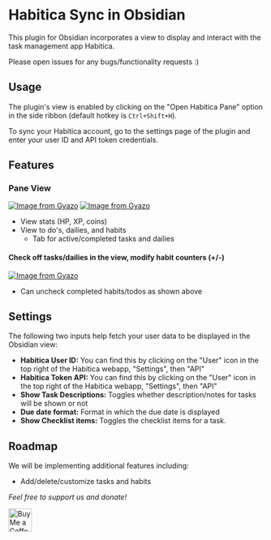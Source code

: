 # Habitica Sync in Obsidian
This plugin for Obsidian incorporates a view to display and interact with the task management app Habitica.

Please open issues for any bugs/functionality requests :)

## Usage
The plugin's view is enabled by clicking on the "Open Habitica Pane" option in the side ribbon (default hotkey is `Ctrl+Shift+H`). 

To sync your Habitica account, go to the settings page of the plugin and enter your user ID and API token credentials.
## Features
### Pane View
[![Image from Gyazo](https://i.gyazo.com/4266d01941e71fef41819ea8a6b6592e.png)](https://gyazo.com/4266d01941e71fef41819ea8a6b6592e)
[![Image from Gyazo](https://i.gyazo.com/697a58b8e7ffd3df86a2944b6abbaa92.png)](https://gyazo.com/697a58b8e7ffd3df86a2944b6abbaa92)
- View stats (HP, XP, coins)
- View to do's, dailies, and habits
  - Tab for active/completed tasks and dailies

#### Check off tasks/dailies in the view, modify habit counters (+/-)
[![Image from Gyazo](https://i.gyazo.com/5759e12bc5267711c5e03485a6d72c2f.gif)](https://gyazo.com/5759e12bc5267711c5e03485a6d72c2f)
- Can uncheck completed habits/todos as shown above

## Settings

The following two inputs help fetch your user data to be displayed in the Obsidian view:
- **Habitica User ID:** You can find this by clicking on the "User" icon in the top right of the Habitica webapp, "Settings", then "API"
- **Habitica Token API:** You can find this by clicking on the "User" icon in the top right of the Habitica webapp, "Settings", then "API"
- **Show Task Descriptions:** Toggles whether description/notes for tasks will be shown or not
- **Due date format:** Format in which the due date is displayed
- **Show Checklist items:** Toggles the checklist items for a task.


## Roadmap
We will be implementing additional features including:
- Add/delete/customize tasks and habits

*Feel free to support us and donate!*

<a href='https://ko-fi.com/leonardandran' target='_blank'><img height='35' style='border:0px;height:46px;' src='https://az743702.vo.msecnd.net/cdn/kofi3.png?v=0' border='0' alt='Buy Me a Coffee at ko-fi.com' />

